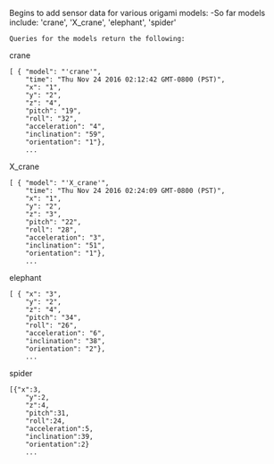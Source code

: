 Begins to add sensor data for various origami models:
	-So far models include: 'crane', 'X_crane', 'elephant', 'spider'

	Queries for the models return the following:

crane
```
[ { "model": "'crane'",
    "time": "Thu Nov 24 2016 02:12:42 GMT-0800 (PST)",
    "x": "1",
    "y": "2",
    "z": "4",
    "pitch": "19",
    "roll": "32",
    "acceleration": "4",
    "inclination": "59",
    "orientation": "1"},
	...
```

X_crane
```
[ { "model": "'X_crane'",
    "time": "Thu Nov 24 2016 02:24:09 GMT-0800 (PST)",
    "x": "1",
    "y": "2",
    "z": "3",
    "pitch": "22",
    "roll": "28",
    "acceleration": "3",
    "inclination": "51",
    "orientation": "1"},
	...
```

elephant
```
[ { "x": "3",
    "y": "2",
    "z": "4",
    "pitch": "34",
    "roll": "26",
    "acceleration": "6",
    "inclination": "38",
    "orientation": "2"},
	...
```

spider
```
[{"x":3,
	"y":2,
	"z":4,
	"pitch":31,
	"roll":24,
	"acceleration":5,
	"inclination":39,
	"orientation":2}
	...
```

